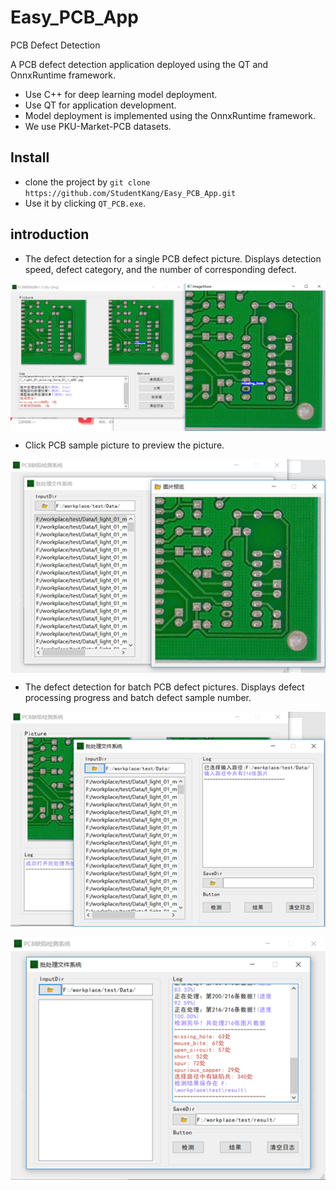 # Easy_PCB_App

PCB Defect Detection

A PCB defect detection application deployed using the QT and OnnxRuntime framework.

* Use C++ for deep learning model deployment.
* Use QT for application development.
* Model deployment is implemented using the OnnxRuntime framework.
* We use PKU-Market-PCB datasets.

## Install

* clone the project by ```git clone https://github.com/StudentKang/Easy_PCB_App.git```
* Use it by clicking ```QT_PCB.exe```.

## introduction

* The defect detection for a single PCB defect picture. Displays detection speed, defect category, and the number of corresponding defect.

<img src="./examples/single.png" align="center" alt="single" style="zoom: 50%;" />

* Click PCB sample picture to preview the picture.

<div align="center"><img src="./examples/preview.png" align="center" alt="preview" style="zoom:100%;" /></div>

* The defect detection for batch PCB defect pictures. Displays defect processing progress and batch defect sample number.

<img src="./examples/batch.png" alt="batch"  />

![detection](./examples/detection.png)
